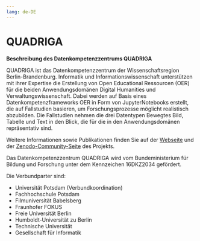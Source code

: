 ```yaml
---
lang: de-DE
---
```

# QUADRIGA

**Beschreibung des Datenkompetenzzentrums QUADRIGA**

QUADRIGA ist das Datenkompetenzzentrum der Wissenschaftsregion Berlin-Brandenburg.
Informatik und Informationswissenschaft unterstützen mit ihrer Expertise die Erstellung von Open Educational Ressourcen (OER) für die beiden Anwendungsdomänen Digital Humanities und Verwaltungswissenschaft. 
Dabei werden auf Basis eines Datenkompetenzframeworks OER in Form von JupyterNotebooks erstellt, die auf Fallstudien basieren, um Forschungsprozesse möglicht realistisch abzubilden. Die Fallstudien nehmen die drei Datentypen Bewegtes Bild, Tabelle und Text in den Blick, die für die in den Anwendungsdomänen repräsentativ sind.

Weitere Informationen sowie Publikationen finden Sie auf der <a href="https://www.quadriga-dk.de/de/" class="external-link" target="_blank">Webseite</a> und der <a href="https://zenodo.org/communities/quadriga/records?q=&l=list&p=1&s=10&sort=newest" class="external-link" target="_blank">Zenodo-Community-Seite</a> des Projekts.

Das Datenkompetenzzentrum QUADRIGA wird vom Bundeministerium für Bildung und Forschung unter dem Kennzeichen 16DKZ2034 gefördert.

Die Verbundparter sind:
- Universität Potsdam (Verbundkoordination)
- Fachhochschule Potsdam
- Filmuniversität Babelsberg
- Fraunhofer FOKUS
- Freie Universität Berlin
- Humboldt-Universität zu Berlin
- Technische Universität
- Gesellschaft für Informatik
